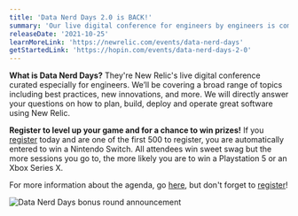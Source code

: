 ```yaml
---
title: 'Data Nerd Days 2.0 is BACK!'
summary: 'Our live digital conference for engineers by engineers is coming November 3, 2021'
releaseDate: '2021-10-25'
learnMoreLink: 'https://newrelic.com/events/data-nerd-days'
getStartedLink: 'https://hopin.com/events/data-nerd-days-2-0'
---
```


**What is Data Nerd Days?**
They're New Relic's live digital conference curated especially for engineers. We’ll be covering a broad range of topics including best practices, new innovations, and more. We will directly answer your questions on how to plan, build, deploy and operate great software using New Relic.

**Register to level up your game and for a chance to win prizes!**
If you [register](https://hopin.com/events/data-nerd-days-2-0) today and are one of the first 500 to register, you are automatically entered to win a Nintendo Switch. All attendees win sweet swag but the more sessions you go to, the more likely you are to win a Playstation 5 or an Xbox Series X.

For more information about the agenda, go [here](https://newrelic.com/events/data-nerd-days), but don't forget to [register](https://hopin.com/events/data-nerd-days-2-0)!

![Data Nerd Days bonus round announcement](/images/BONUS_ROUND1920x1080.gif 'A gif announcing a bonus round of Data Nerd Days')
